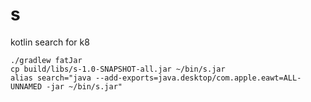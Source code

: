 # s
kotlin search for k8

``` shell
./gradlew fatJar
cp build/libs/s-1.0-SNAPSHOT-all.jar ~/bin/s.jar
alias search="java --add-exports=java.desktop/com.apple.eawt=ALL-UNNAMED -jar ~/bin/s.jar"
```
